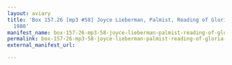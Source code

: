 ```yaml
---
layout: aviary
title: 'Box 157.26 [mp3 #58] Joyce Lieberman, Palmist, Reading of Gloria, 15 November
  1980'
manifest_name: box-157-26-mp3-58-joyce-lieberman-palmist-reading-of-gloria-15-november-1980
permalink: box-157-26-mp3-58-joyce-lieberman-palmist-reading-of-gloria-15-november-1980
external_manifest_url: 

---
```

<!-- Add an essay or interpretive material below this line,
using HTML or markdown.  Do not modify this file above this line -->
